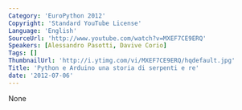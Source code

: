 ```yaml
---
Category: 'EuroPython 2012'
Copyright: 'Standard YouTube License'
Language: 'English'
SourceUrl: 'http://www.youtube.com/watch?v=MXEF7CE9ERQ'
Speakers: [Alessandro Pasotti, Davive Corio]
Tags: []
ThumbnailUrl: 'http://i.ytimg.com/vi/MXEF7CE9ERQ/hqdefault.jpg'
Title: 'Python e Arduino una storia di serpenti e re'
date: '2012-07-06'
---
```

None
